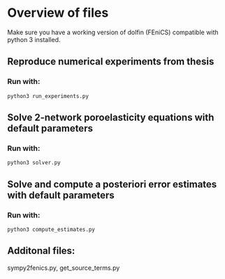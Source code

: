 # Overview of files

Make sure you have a working version of dolfin (FEniCS) compatible with python 3 installed. 

## Reproduce numerical experiments from thesis
### Run with:
```
python3 run_experiments.py
```

## Solve 2-network poroelasticity equations with default parameters
### Run with:
```
python3 solver.py
```

## Solve and compute a posteriori error estimates with default parameters
### Run with:
```
python3 compute_estimates.py
```

## Additonal files:
sympy2fenics.py, get_source_terms.py







